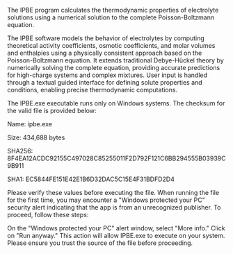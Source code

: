 The IPBE program calculates the thermodynamic properties of electrolyte solutions using a numerical solution to the complete Poisson-Boltzmann equation.


The IPBE software models the behavior of electrolytes by computing theoretical activity coefficients, osmotic coefficients, and molar volumes and enthalpies using a physically consistent approach based on the Poisson-Boltzmann equation. It extends traditional Debye-Hückel theory by numerically solving the complete equation, providing accurate predictions for high-charge systems and complex mixtures. User input is handled through a textual guided interface for defining solute properties and conditions, enabling precise thermodynamic computations.


The IPBE.exe executable runs only on Windows systems. The checksum for the valid file is provided below:

Name: ipbe.exe

Size: 434,688 bytes

SHA256: 8F4EA12ACDC92155C497028C85255011F2D792F121C6BB294555B03939C9B911

SHA1: EC5844FE151E42E1B6D32DAC5C15E4F31BDFD2D4


Please verify these values before executing the file. When running the file for the first time, you may encounter a "Windows protected your PC" security alert indicating that the app is from an unrecognized publisher. To proceed, follow these steps:

On the "Windows protected your PC" alert window, select "More info."
Click on "Run anyway."
This action will allow IPBE.exe to execute on your system. Please ensure you trust the source of the file before proceeding.


